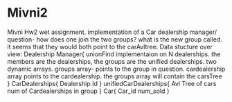 # Mivni2

Mivni Hw2 wet assignment. 
implementation of a Car dealership manager/
question- how does one join the two groups? what is the new group called. it seems that they
would both point to the carAvltree.
Data stucture over view:
  Dealership Manager{
                      unionFind implementaion on N dealerships. 
                      the members are the dealerships, 
                      the groups are the unified dealerships. 
                      two dynamic arrays. 
                      groups array- points to the group in question. 
                      cardealership array points to the cardealership. 
                      the groups array will contain the carsTree
                     }
  CarDealerships{
                  Dealership Id
                }
  unifiedCarDealerships{
                    Avl Tree of cars
                    num of Cardealerships in group
                    }
  Car{
      Car_id
      num_sold
      }
